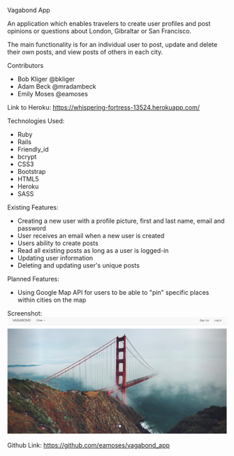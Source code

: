 Vagabond App

An application which enables travelers to create user profiles and post opinions or questions about London, Gibraltar or San Francisco.

The main functionality is for an individual user to post, update and delete their own posts, and view posts of others in each city.

Contributors
* Bob Kliger @bkliger
* Adam Beck @mradambeck
* Emily Moses @eamoses

Link to Heroku: https://whispering-fortress-13524.herokuapp.com/

Technologies Used:
* Ruby
* Rails
* Friendly_id
* bcrypt
* CSS3
* Bootstrap
* HTML5
* Heroku
* SASS

Existing Features:
* Creating a new user with a profile picture, first and last name, email and password
* User receives an email when a new user is created
* Users ability to create posts
* Read all existing posts as long as a user is logged-in
* Updating user information
* Deleting and updating user's unique posts

Planned Features:
* Using Google Map API for users to be able to "pin" specific places within cities on the map

Screenshot:
![Alt text](public/screenShotVagabond.png?raw=true "Vagabond")

Github Link: https://github.com/eamoses/vagabond_app

